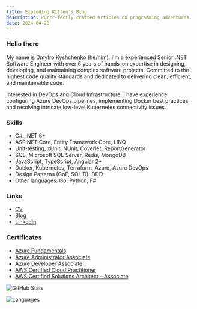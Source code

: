 ```yaml
---
title: Exploding Kitten's Blog
description: Purrr-fectly crafted articles on programming adventures.
date: 2024-04-20
---
```


### Hello there

My name is Dmytro Kyshchenko (he/him). I'm a experienced Senior .NET Software Engineer with over 6 years of hands-on expertise in designing, developing, and maintaining complex software projects. Committed to the highest code quality standards and dedicated to delivering clean, efficient, and maintainable code.

Interested in DevOps and Cloud Infrastructure, I have experience configuring Azure DevOps pipelines, implementing Docker best practices, and resolving intricate low-level Kubernetes connectivity issues.

### Skills

- C#, .NET 6+
- ASP.NET Core, Entity Framework Core, LINQ
- Unit-testing, xUnit, NUnit, Coverlet, ReportGenerator
- SQL, Microsoft SQL Server, Redis, MongoDB
- JavaScript, TypeScript, Angular 2+
- Docker, Kubernetes, Terraform, Azure, Azure DevOps
- Design Patterns (GoF, SOLID), DDD
- Other languages: Go, Python, F#

### Links

- [CV](https://docs.google.com/document/d/1G73k758JouTJtwWKs7UGrJSbmy3Yr9Tobm_BnDlQALI/edit?usp=sharing)
- [Blog](https://exploding-kitten.com/)
- [LinkedIn](https://www.linkedin.com/in/dmytrokyshchenko/)

### Certificates

- [Azure Fundamentals](https://learn.microsoft.com/api/credentials/share/en-us/DmytroKyshchenko-8021/1234C8177D5B1202?sharingId=C74EE12E2106C54A)
- [Azure Administrator Associate](https://learn.microsoft.com/api/credentials/share/en-us/DmytroKyshchenko-8021/27B98D54BBCD77CE?sharingId=C74EE12E2106C54A)
- [Azure Developer Associate](https://learn.microsoft.com/api/credentials/share/en-us/DmytroKyshchenko-8021/FF66AFAD5B85BCFA?sharingId=C74EE12E2106C54A)
- [AWS Certified Cloud Practitioner](https://www.credly.com/badges/95931bdd-b1bd-4210-a877-ce27175c80c5/public_url)
- [AWS Certified Solutions Architect – Associate](https://www.credly.com/badges/23a032b4-a34c-4e08-ac84-b8844e0d4c35/public_url)

![GitHub Stats](https://github-readme-stats-zeta-three-50.vercel.app/api?username=sys27&hide=contribs&theme=dark)

![Languages](https://github-readme-stats-zeta-three-50.vercel.app/api/top-langs/?username=sys27&layout=compact&theme=dark)